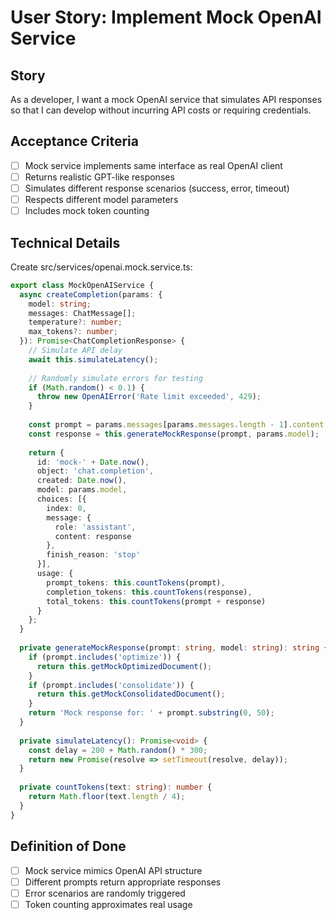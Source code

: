 # User Story: Implement Mock OpenAI Service

## Story
As a developer, I want a mock OpenAI service that simulates API responses so that I can develop without incurring API costs or requiring credentials.

## Acceptance Criteria
- [ ] Mock service implements same interface as real OpenAI client
- [ ] Returns realistic GPT-like responses
- [ ] Simulates different response scenarios (success, error, timeout)
- [ ] Respects different model parameters
- [ ] Includes mock token counting

## Technical Details
Create src/services/openai.mock.service.ts:
```typescript
export class MockOpenAIService {
  async createCompletion(params: {
    model: string;
    messages: ChatMessage[];
    temperature?: number;
    max_tokens?: number;
  }): Promise<ChatCompletionResponse> {
    // Simulate API delay
    await this.simulateLatency();
    
    // Randomly simulate errors for testing
    if (Math.random() < 0.1) {
      throw new OpenAIError('Rate limit exceeded', 429);
    }
    
    const prompt = params.messages[params.messages.length - 1].content;
    const response = this.generateMockResponse(prompt, params.model);
    
    return {
      id: 'mock-' + Date.now(),
      object: 'chat.completion',
      created: Date.now(),
      model: params.model,
      choices: [{
        index: 0,
        message: {
          role: 'assistant',
          content: response
        },
        finish_reason: 'stop'
      }],
      usage: {
        prompt_tokens: this.countTokens(prompt),
        completion_tokens: this.countTokens(response),
        total_tokens: this.countTokens(prompt + response)
      }
    };
  }
  
  private generateMockResponse(prompt: string, model: string): string {
    if (prompt.includes('optimize')) {
      return this.getMockOptimizedDocument();
    }
    if (prompt.includes('consolidate')) {
      return this.getMockConsolidatedDocument();
    }
    return 'Mock response for: ' + prompt.substring(0, 50);
  }
  
  private simulateLatency(): Promise<void> {
    const delay = 200 + Math.random() * 300;
    return new Promise(resolve => setTimeout(resolve, delay));
  }
  
  private countTokens(text: string): number {
    return Math.floor(text.length / 4);
  }
}
```

## Definition of Done
- [ ] Mock service mimics OpenAI API structure
- [ ] Different prompts return appropriate responses
- [ ] Error scenarios are randomly triggered
- [ ] Token counting approximates real usage